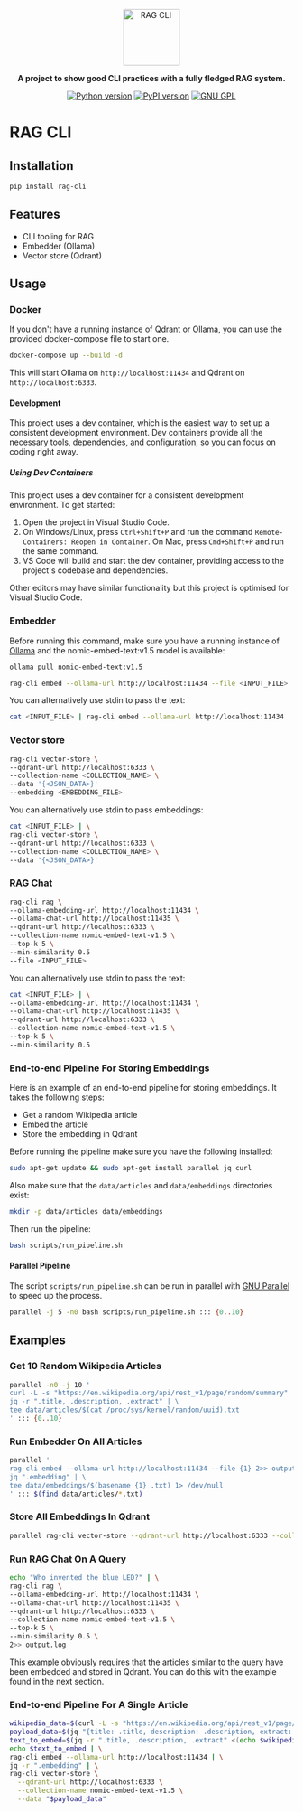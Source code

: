 <p align="center">
  <img height="100" src="https://github.com/okwilkins/rag-cli/raw/main/docs/images/logo.png" alt="RAG CLI">
</p>

<p align="center">
    <b>A project to show good CLI practices with a fully fledged RAG system.</b>
</p>

<p align=center>
    <a href="https://pypi.org/project/rag-cli/"><img src="https://img.shields.io/pypi/pyversions/rag-cli" alt="Python version"></a>
    <a href="https://pypi.org/project/rag-cli/"><img src="https://img.shields.io/pypi/v/rag-cli" alt="PyPI version"></a>
    <a href="https://github.com/okwilkins/rag-cli/raw/main/LICENSE"><img src="https://img.shields.io/badge/License-GNU%20GPL-success" alt="GNU GPL"></a>
</p>

# RAG CLI

## Installation

```bash
pip install rag-cli
```

## Features

- CLI tooling for RAG
- Embedder (Ollama)
- Vector store (Qdrant)

## Usage

### Docker

If you don't have a running instance of [Qdrant](https://qdrant.tech/) or [Ollama](https://ollama.com/), you can use the provided docker-compose file to start one.

```bash
docker-compose up --build -d
```

This will start Ollama on `http://localhost:11434` and Qdrant on `http://localhost:6333`.

#### Development

This project uses a dev container, which is the easiest way to set up a consistent development environment. Dev containers provide all the necessary tools, dependencies, and configuration, so you can focus on coding right away.

##### Using Dev Containers

This project uses a dev container for a consistent development environment. To get started:

1. Open the project in Visual Studio Code.
2. On Windows/Linux, press `Ctrl+Shift+P` and run the command `Remote-Containers: Reopen in Container`. On Mac, press `Cmd+Shift+P` and run the same command.
3. VS Code will build and start the dev container, providing access to the project's codebase and dependencies.

Other editors may have similar functionality but this project is optimised for Visual Studio Code.

### Embedder

Before running this command, make sure you have a running instance of [Ollama](https://ollama.com/) and the nomic-embed-text:v1.5 model is available:

```bash
ollama pull nomic-embed-text:v1.5
```

```bash
rag-cli embed --ollama-url http://localhost:11434 --file <INPUT_FILE>
```

You can alternatively use stdin to pass the text:

```bash
cat <INPUT_FILE> | rag-cli embed --ollama-url http://localhost:11434
```

### Vector store

```bash
rag-cli vector-store \
--qdrant-url http://localhost:6333 \
--collection-name <COLLECTION_NAME> \
--data '{<JSON_DATA>}'
--embedding <EMBEDDING_FILE>
```

You can alternatively use stdin to pass embeddings:

```bash
cat <INPUT_FILE> | \
rag-cli vector-store \
--qdrant-url http://localhost:6333 \
--collection-name <COLLECTION_NAME> \
--data '{<JSON_DATA>}'
```

### RAG Chat

```bash
rag-cli rag \
--ollama-embedding-url http://localhost:11434 \
--ollama-chat-url http://localhost:11435 \
--qdrant-url http://localhost:6333 \
--collection-name nomic-embed-text-v1.5 \
--top-k 5 \
--min-similarity 0.5
--file <INPUT_FILE>
```

You can alternatively use stdin to pass the text:

```bash
cat <INPUT_FILE> | \
--ollama-embedding-url http://localhost:11434 \
--ollama-chat-url http://localhost:11435 \
--qdrant-url http://localhost:6333 \
--collection-name nomic-embed-text-v1.5 \
--top-k 5 \
--min-similarity 0.5
```

### End-to-end Pipeline For Storing Embeddings

Here is an example of an end-to-end pipeline for storing embeddings. It takes the following steps:

- Get a random Wikipedia article
- Embed the article
- Store the embedding in Qdrant

Before running the pipeline make sure you have the following installed:

```bash
sudo apt-get update && sudo apt-get install parallel jq curl
```

Also make sure that the `data/articles` and `data/embeddings` directories exist:

```bash
mkdir -p data/articles data/embeddings
```

Then run the pipeline:

```bash
bash scripts/run_pipeline.sh
```

#### Parallel Pipeline

The script `scripts/run_pipeline.sh` can be run in parallel with [GNU Parallel](https://www.gnu.org/software/parallel/) to speed up the process.

```bash
parallel -j 5 -n0 bash scripts/run_pipeline.sh ::: {0..10}
```

## Examples

### Get 10 Random Wikipedia Articles

```bash
parallel -n0 -j 10 '
curl -L -s "https://en.wikipedia.org/api/rest_v1/page/random/summary" | \
jq -r ".title, .description, .extract" | \
tee data/articles/$(cat /proc/sys/kernel/random/uuid).txt
' ::: {0..10}
```

### Run Embedder On All Articles

```bash
parallel '
rag-cli embed --ollama-url http://localhost:11434 --file {1} 2>> output.log | \
jq ".embedding" | \
tee data/embeddings/$(basename {1} .txt) 1> /dev/null
' ::: $(find data/articles/*.txt)
```

### Store All Embeddings In Qdrant

```bash
parallel rag-cli vector-store --qdrant-url http://localhost:6333 --collection-name nomic-embed-text-v1.5 2>> output.log ::: $(find data/embeddings/*)
```

### Run RAG Chat On A Query

```bash
echo "Who invented the blue LED?" | \
rag-cli rag \
--ollama-embedding-url http://localhost:11434 \
--ollama-chat-url http://localhost:11435 \
--qdrant-url http://localhost:6333 \
--collection-name nomic-embed-text-v1.5 \
--top-k 5 \
--min-similarity 0.5 \
2>> output.log
```

This example obviously requires that the articles similar to the query have been embedded and stored in Qdrant. You can do this with the example found in the next section.

### End-to-end Pipeline For A Single Article

```bash
wikipedia_data=$(curl -L -s "https://en.wikipedia.org/api/rest_v1/page/summary/Shuji_Nakamura") && \
payload_data=$(jq "{title: .title, description: .description, extract: .extract}"  <(echo $wikipedia_data)) && \
text_to_embed=$(jq -r ".title, .description, .extract" <(echo $wikipedia_data)) && \
echo $text_to_embed | \
rag-cli embed --ollama-url http://localhost:11434 | \
jq -r ".embedding" | \
rag-cli vector-store \
  --qdrant-url http://localhost:6333 \
  --collection-name nomic-embed-text-v1.5 \
  --data "$payload_data"
```
